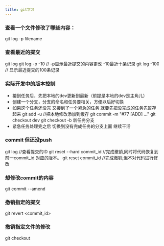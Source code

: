 ```yaml
---
title: git学习
---
```


### 查看一个文件修改了哪些内容：
  git log -p filename

### 查看最近的提交
  git log
  git log -p -10    // -p显示最近提交的内容更改  -10最近十条记录
  git log -100      // 显示最近提交的100条记录

### 实际开发中的版本控制
* 接到任务后，先把本地的dev更新到最新（前提是本地的dev是主角儿）
* 创建一个分支，分支的命名和任务要相关，方便以后好切换
* 如果这个任务还没完   又接到了一个紧急的任务   就要先把没完成的任务先暂存起来
  git add -u          //把本地修改添加到缓存
  git commit -m "#77 [ADD] ..."
  git checkout dev
  git checkout -b 新任务分支
* 紧急任务处理完之后 切换到没有完成任务的分支上面    继续干活



###  commit 但还没push
  git log    //查看提交的ID
  git reset --hard commit_id   //完成撤销,同时将代码恢复到前一commit_id 对应的版本。
  git reset commit_id   //完成撤销,但不对代码进行修改


### 想修改commit的内容
  git commit --amend

### 撤销指定的提交
  git revert <commit_id>

### 撤销指定文件的修改
  git checkout <filename>
